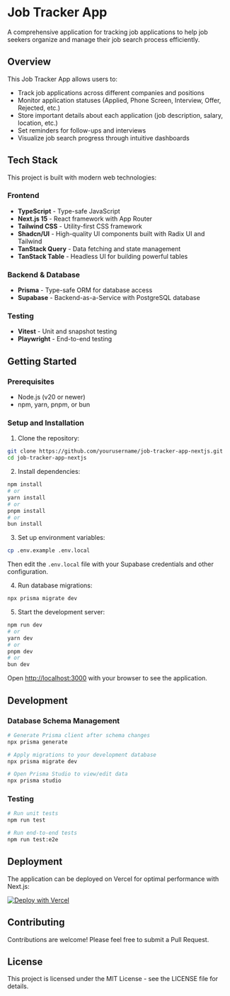 # Job Tracker App

A comprehensive application for tracking job applications to help job seekers organize and manage their job search process efficiently.

## Overview

This Job Tracker App allows users to:

- Track job applications across different companies and positions
- Monitor application statuses (Applied, Phone Screen, Interview, Offer, Rejected, etc.)
- Store important details about each application (job description, salary, location, etc.)
- Set reminders for follow-ups and interviews
- Visualize job search progress through intuitive dashboards

## Tech Stack

This project is built with modern web technologies:

### Frontend

- **TypeScript** - Type-safe JavaScript
- **Next.js 15** - React framework with App Router
- **Tailwind CSS** - Utility-first CSS framework
- **Shadcn/UI** - High-quality UI components built with Radix UI and Tailwind
- **TanStack Query** - Data fetching and state management
- **TanStack Table** - Headless UI for building powerful tables

### Backend & Database

- **Prisma** - Type-safe ORM for database access
- **Supabase** - Backend-as-a-Service with PostgreSQL database

### Testing

- **Vitest** - Unit and snapshot testing
- **Playwright** - End-to-end testing

## Getting Started

### Prerequisites

- Node.js (v20 or newer)
- npm, yarn, pnpm, or bun

### Setup and Installation

1. Clone the repository:

```bash
git clone https://github.com/yourusername/job-tracker-app-nextjs.git
cd job-tracker-app-nextjs
```

2. Install dependencies:

```bash
npm install
# or
yarn install
# or
pnpm install
# or
bun install
```

3. Set up environment variables:

```bash
cp .env.example .env.local
```

Then edit the `.env.local` file with your Supabase credentials and other configuration.

4. Run database migrations:

```bash
npx prisma migrate dev
```

5. Start the development server:

```bash
npm run dev
# or
yarn dev
# or
pnpm dev
# or
bun dev
```

Open [http://localhost:3000](http://localhost:3000) with your browser to see the application.

## Development

### Database Schema Management

```bash
# Generate Prisma client after schema changes
npx prisma generate

# Apply migrations to your development database
npx prisma migrate dev

# Open Prisma Studio to view/edit data
npx prisma studio
```

### Testing

```bash
# Run unit tests
npm run test

# Run end-to-end tests
npm run test:e2e
```

## Deployment

The application can be deployed on Vercel for optimal performance with Next.js:

[![Deploy with Vercel](https://vercel.com/button)](https://vercel.com/new/clone?repository-url=https%3A%2F%2Fgithub.com%2Fyourusername%2Fjob-tracker-app-nextjs)

## Contributing

Contributions are welcome! Please feel free to submit a Pull Request.

## License

This project is licensed under the MIT License - see the LICENSE file for details.
